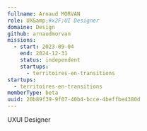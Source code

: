 ```yaml
---
fullname: Arnaud MORVAN
role: UX&amp;#x2F;UI Designer
domaine: Design
github: arnaudmorvan
missions:
  - start: 2023-09-04
    end: 2024-12-31
    status: independent
    startups:
      - territoires-en-transitions
startups:
  - territoires-en-transitions
memberType: beta
uuid: 20b89f39-9f07-40b4-bcce-4beffbe4380d
---
```

UXUI Designer